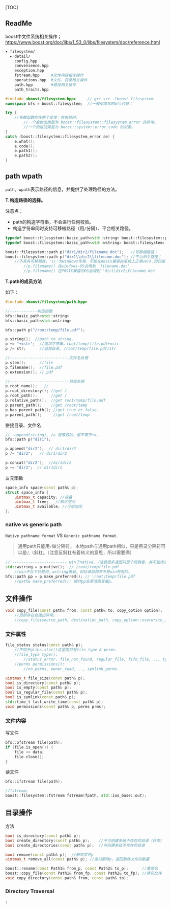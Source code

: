 [TOC]

## ReadMe

boost中文件系统相关操作；https://www.boost.org/doc/libs/1_53_0/libs/filesystem/doc/reference.html

```bash
▾ filesystem/       
  ▸ detail/         
    config.hpp      
    convenience.hpp 
    exception.hpp   
    fstream.hpp     #文件内容相关操作
    operations.hpp  #文件、目录相关操作
    path.hpp        #路径相关操作
    path_traits.hpp 
```

```cpp
#include <boost/filesystem.hpp>     // g++ src -lboost_filesystem
namespace bfs = boost::filesystem;  //一般用简写的bfs代替；

try {
    //多数函数存在两个变体：在失败时:
    	//一个会抛出类型为 boost::filesystem::filesystem_error 的异常。
    	//一个则返回类型为 boost::system::error_code 的对象。 
}
catch (boost::filesystem::filesystem_error &e) {
    e.what();
    e.code();
    e.path1();
    e.path2();
}
```

## path wpath

`path, wpath`表示路径的信息，并提供了处理路径的方法。

**T.构造路径的选择。**

注意点：

- path的构造字符串，不会进行任何校验。
- 构造字符串同时支持可移植路径（用`/`分隔）、平台相关路径。

```cpp
typedef boost::filesystem::basic_path<std::string> boost::filesystem::path;
typedef boost::filesystem::basic_path<std::wstring> boost::filesystem::wpath;

boost::filesystem::path p("dir1/dir2/filename.doc");   //可移植路径；
boost::filesystem::path p("dir1\\dir2\\filename.doc"); //平台相关路径；
	//不具有可移植性，'\\'为windows专用，不能在posix兼容的系统上正常work.但仅能在win平台上work.
		//p.filename() 在windows-OS会得到 'filename.doc'
		//p.filename() 在POSIX兼容的OS会得到 'dir1\dir2\filename.doc'
```



**T.path的成员方法**

如下：

```cpp
#include <boost/filesystem/path.hpp>

//------------构造函数
bfs::basic_path<std::string>  
bfs::basic_path<std::wstring>

bfs::path p("/root/temp/file.pdf");

p.string();  //path to string.
p += "+=str";  //追加字符串，root/temp/file.pdf+=str
p /= str;      //追加目录, /root/temp/file.pdf/str

//--------------------------文件名处理
p.stem();      //file
p.filename();  //file.pdf
p.extension(); //.pdf

//--------------------------目录处理
p.root_name();   //
p.root_directory(); //get /
p.root_path();      //get /
p.relative_path();  //get root/temp/file.pdf
p.parent_path();    //get /root/temp
p.has_parent_path(); //get true or false.
p.parent_path();     //get /root/temp
```

拼接目录、文件名
```cpp
// .append(string), /= 是等效的，但不等于+=.
bfs::path p("dir1");

p.append("dir2");  // dir1/dir2
p /= "dir2";   // dir1/dir2

p.concat("dir2");  //dir1dir2
p += "dir2";  // dir1dir2
```



友元函数

```cpp
space_info space(const path& p);
struct space_info {
	uintmax_t capacity; //容量
	uintmax_t free;   //剩余空间
	uintmax_t available; //可用空间
};
```



### native vs generic path

`Native pathname format` VS `Generic pathname format`.

> 通用path只能用`/`做分隔符。
> 本地path与通用path相似，只是目录分隔符可以是`/`, `\`斜杠。（注意反斜杠有着转义的意思，所以需要俩）



```cpp
// ------------------------ win下native.（注意很多返回只是个观察者，并不能改变原有的path.）
std::wstring = p.native();  // /root/temp/file.pdf
	//win平台下只是用，wstring来装，但目录结构并不是win特有的。
bfs::path pp = p.make_preferred(); // \root\temp\file.pdf
	//path& make_preferred(); 操作pp会更改原变量p.
```



## 文件操作




```cpp
void copy_file(const path& from, const path& to, copy_option option);
	//目标存在会抛出异常。
	//copy_file(source_path, destination_path, copy_option::overwrite_if_exists);
```



### 文件属性

```cpp
file_status status(const path& p);
	//不同于glibc.stat()这里面只有file_type & perms.
	//file_type type();
		//status_error, file_not_found, regular_file, fifo_file, .., type_unknown.
	//perms permissions();
		//no_perms, owner_read, .., symlink_perms.

uintmax_t file_size(const path& p);
bool is_directory(const path& p);
bool is_empty(const path& p);
bool is_regular_file(const path& p);
bool is_symlink(const path& p);
std::time_t last_write_time(const path& p);
void permissions(const path& p, perms prms);
```



### 文件内容

写文件

```cpp
bfs::ofstream file(path);
if (file.is_open()) {
	file << data;
	file.close();
}
```

读文件

```cpp
bfs::ifstream file(path);
```



```cpp
//fstream;
boost::filesystem::fstream fstream(fpath, std::ios_base::out);
```





## 目录操作

方法
```cpp
bool is_directory(const path& p);
bool create_directory(const path& p);    //不可创建多级不存在的目录（异常）
bool create_directories(const path& p);  //可创建多级不存在的目录

bool remove(const path& p);  //删除文件p
uintmax_t remove_all(const path& p); //递归删除p，返回删除文件的数量

boost::rename(const Path1& from_p, const Path2& to_p);      //重命名
boost::copy_file(const Path1& from_fp, const Path2& to_fp); //拷贝文件
void copy_directory(const path& from, const path& to);
```

### Directory Traversal 
```cpp
;
```







